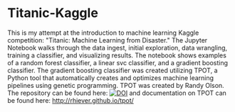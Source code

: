 # Titanic-Kaggle
This is my attempt at the introduction to machine learning Kaggle competition: "Titanic: Machine Learning from Disaster." The Jupyter Notebook walks through the data ingest, initial exploration, data wrangling, training a classifier, and visualizing results. The notebook shows examples of a random forest classifier, a linear svc classifier, and a gradient boosting classifier. The gradient boosting classifier was created utilizing TPOT, a Python tool that automatically creates and optimizes machine learning pipelines using genetic programming. TPOT was created by Randy Olson. The repository can be found here: [![DOI](https://zenodo.org/badge/DOI/10.5281/zenodo.437562.svg)](https://doi.org/10.5281/zenodo.437562) and documentation on TPOT can be found here: <http://rhiever.github.io/tpot/> 
